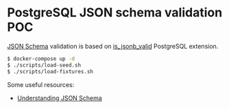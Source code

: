 # PostgreSQL JSON schema validation POC

[JSON Schema](https://json-schema.org/) validation is based on [is_jsonb_valid](https://github.com/furstenheim/is_jsonb_valid) PostgreSQL extension.

```sh
$ docker-compose up -d
$ ./scripts/load-seed.sh
$ ./scripts/load-fixtures.sh
```

Some useful resources:

- [Understanding JSON Schema](https://json-schema.org/understanding-json-schema/)
